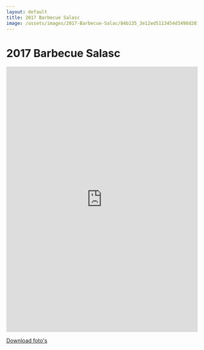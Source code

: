 ```yaml
---
layout: default
title: 2017 Barbecue Salasc
image: /assets/images/2017-Barbecue-Salac/84b135_3e12ed5113454d3498d201b643b59116~mv2_d_4000_3000_s_4_2.jpg
---
```


# 2017 Barbecue Salasc

<iframe src="https://albumizr.com/a/nFQq" scrolling="no" frameborder="0" allowfullscreen width="100%" height="700px"></iframe>

[Download foto's](/assets/images/2017-Bezoek-Salasc/)
